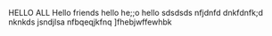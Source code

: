 HELLO ALL 
Hello friends 
hello 
he;;o hello 
sdsdsds
nfjdnfd
dnkfdnfk;d
nknkds
jsndjlsa
nfbqeqjkfnq
]fhebjwffewhbk
